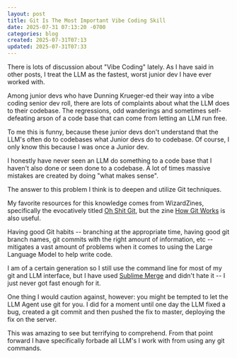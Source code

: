 ```yaml
---
layout: post
title: Git Is The Most Important Vibe Coding Skill
date: 2025-07-31 07:13:20 -0700
categories: blog
created: 2025-07-31T07:13
updated: 2025-07-31T07:33
---
```

There is lots of discussion about "Vibe Coding" lately. As I have said in other posts, I treat the LLM as the fastest, worst junior dev I have ever worked with.

Among junior devs who have Dunning Krueger-ed their way into a vibe coding senior dev roll, there are lots of complaints about what the LLM does to their codebase. The regressions, odd wanderings and sometimes self-defeating arson of a code base that can come from letting an LLM run free.

To me this is funny, because these junior devs don't understand that the LLM's often do to codebases what Junior devs do to codebase. Of course, I only know this because I was once a Junior dev. 

I honestly have never seen an LLM do something to a code base that I haven't also done or seen done to a codebase. A lot of times massive mistakes are created by doing "what makes sense". 

The answer to this problem I think is to deepen and utilize Git techniques. 

My favorite resources for this knowledge comes from WizardZines, specifically the evocatively titled [Oh Shit Git](https://wizardzines.com/zines/oh-shit-git/), but the zine [How Git Works](https://store.wizardzines.com/products/how-git-works) is also useful. 

Having good Git habits -- branching at the appropriate time, having good git branch names, git commits with the right amount of information, etc -- mitigates a vast amount of problems when it comes to using the Large Language Model to help write code. 

I am of a certain generation so I still use the command line for most of my git and LLM interface, but I have used [Sublime Merge](https://www.sublimemerge.com/) and didn't hate it -- I just never got fast enough for it. 

One thing I would caution against, however: you might be tempted to let the LLM Agent use git for you. I did for a moment until one day the LLM fixed a bug, created a git commit and then pushed the fix to master, deploying the fix on the server.

This was amazing to see but terrifying to comprehend. From that point forward I have specifically forbade all LLM's I work with from using any git commands. 